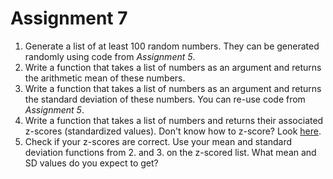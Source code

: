 # Assignment 7

1. Generate a list of at least 100 random numbers. They can be generated randomly using code from _Assignment 5_.
2. Write a function that takes a list of numbers as an argument and returns the arithmetic mean of these numbers.
3. Write a function that takes a list of numbers as an argument and returns the standard deviation of these numbers. You can re-use code from _Assignment 5_.
4. Write a function that takes a list of numbers and returns their associated z-scores (standardized values). Don't know how to z-score? Look [here](https://www.statisticshowto.com/standardized-values-examples/).
5. Check if your z-scores are correct. Use your mean and standard deviation functions from 2. and 3. on the z-scored list. What mean and SD values do you expect to get?